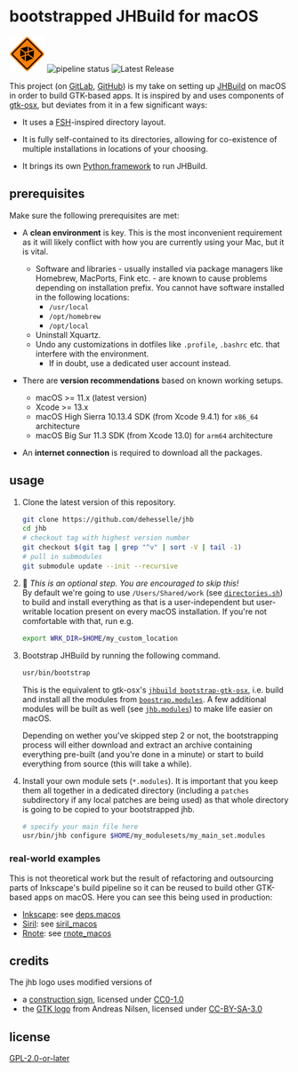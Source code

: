 # bootstrapped JHBuild for macOS

![jhb_icon](./share/jhb/logo.png)
![pipeline status](https://gitlab.com/dehesselle/jhb/badges/master/pipeline.svg)
![Latest Release](https://gitlab.com/dehesselle/jhb/-/badges/release.svg)

This project (on [GitLab](https://gitlab.com/dehesselle/jhb), [GitHub](https://github.com/dehesselle/jhb)) is my take on setting up [JHBuild](https://gitlab.gnome.org/GNOME/jhbuild) on macOS in order to build GTK-based apps. It is inspired by and uses components of [gtk-osx](https://gitlab.gnome.org/GNOME/gtk-osx), but deviates from it in a few significant ways:

- It uses a [FSH](https://refspecs.linuxfoundation.org/FHS_3.0/fhs-3.0.html)-inspired directory layout.

- It is fully self-contained to its directories, allowing for co-existence of multiple installations in locations of your choosing.

- It brings its own [Python.framework](https://gitlab.com/dehesselle/python_macos) to run JHBuild.

## prerequisites

Make sure the following prerequisites are met:

- A __clean environment__ is key. This is the most inconvenient requirement as it will likely conflict with how you are currently using your Mac, but it is vital.
  - Software and libraries - usually installed via package managers like Homebrew, MacPorts, Fink etc. - are known to cause problems depending on installation prefix. You cannot have software installed in the following locations:
    - `/usr/local`
    - `/opt/homebrew`
    - `/opt/local`
  - Uninstall Xquartz.
  - Undo any customizations in dotfiles like `.profile`, `.bashrc` etc. that interfere with the environment.
    - If in doubt, use a dedicated user account instead.

- There are __version recommendations__ based on known working setups.
  - macOS >= 11.x (latest version)
  - Xcode >= 13.x
  - macOS High Sierra 10.13.4 SDK (from Xcode 9.4.1) for `x86_64` architecture
  - macOS Big Sur 11.3 SDK (from Xcode 13.0) for `arm64` architecture

- An __internet connection__ is required to download all the packages.

## usage

1. Clone the latest version of this repository.

    ```bash
    git clone https://github.com/dehesselle/jhb
    cd jhb
    # checkout tag with highest version number
    git checkout $(git tag | grep "^v" | sort -V | tail -1)
    # pull in submodules
    git submodule update --init --recursive
    ```

2. 💁 _This is an optional step. You are encouraged to skip this!_  
   By default we're going to use `/Users/Shared/work` (see [`directories.sh`](etc/jhb.conf.d/directories.sh)) to build and install everything as that is a user-independent but user-writable location present on every macOS installation. If you're not comfortable with that, run e.g.

    ```bash
    export WRK_DIR=$HOME/my_custom_location
    ```

3. Bootstrap JHBuild by running the following command.

    ```bash
    usr/bin/bootstrap
    ```

   This is the equivalent to gtk-osx's [`jhbuild bootstrap-gtk-osx`](https://gitlab.gnome.org/GNOME/gtk-osx/-/tree/master/#bootstrapping), i.e. build and install all the modules from [`boostrap.modules`](etc/modulesets/jhb/bootstrap.modules). A few additional modules will be built as well (see [`jhb.modules`](etc/modulesets/jhb/jhb.modules)) to make life easier on macOS.

   Depending on wether you've skipped step 2 or not, the bootstrapping process will either download and extract an archive containing everything pre-built (and you're done in a minute) or start to build everything from source (this will take a while).

4. Install your own module sets (`*.modules`). It is important that you keep them all together in a dedicated directory (including a `patches` subdirectory if any local patches are being used) as that whole directory is going to be copied to your bootstrapped jhb.

    ```bash
    # specify your main file here
    usr/bin/jhb configure $HOME/my_modulesets/my_main_set.modules
    ```

### real-world examples

This is not theoretical work but the result of refactoring and outsourcing parts of Inkscape's build pipeline so it can be reused to build other GTK-based apps on macOS. Here you can see this being used in production:

- [Inkscape](https://gitlab.com/inkscape/inkscape): see [deps.macos](https://gitlab.com/inkscape/deps/macos)
- [Siril](https://siril.org): see [siril_macos](https://gitlab.com/free-astro/siril_macos)
- [Rnote](https://rnote.flxzt.net): see [rnote_macos](https://gitlab.com/dehesselle/rnote_macos)

## credits

The jhb logo uses modified versions of

- a [construction sign](https://openclipart.org/detail/89593/construction-sign-simple), licensed under [CC0-1.0](https://spdx.org/licenses/CC0-1.0.html)
- the [GTK logo](https://commons.wikimedia.org/wiki/File:GTK_logo.svg) from Andreas Nilsen, licensed under [CC-BY-SA-3.0](https://spdx.org/licenses/CC-BY-SA-3.0.html)

## license

[GPL-2.0-or-later](LICENSE)
